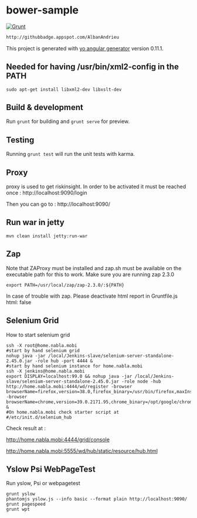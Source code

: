 # bower-sample

[![Grunt](https://cdn.gruntjs.com/builtwith.png)](http://gruntjs.com/)

```html
http://githubbadge.appspot.com/AlbanAndrieu
```

This project is generated with [yo angular generator](https://github.com/yeoman/generator-angular)
version 0.11.1.

## Needed for having /usr/bin/xml2-config in the PATH

```
sudo apt-get install libxml2-dev libxslt-dev
```

## Build & development

Run `grunt` for building and `grunt serve` for preview.

## Testing

Running `grunt test` will run the unit tests with karma.

## Proxy

proxy is used to get riskinsight.
In order to be activated it must be reached once : http://localhost:9090/login

Then you can go to : http://localhost:9090/

## Run war in jetty

```
mvn clean install jetty:run-war
```

## Zap

Note that ZAProxy must be installed and zap.sh must be available on the executable path for this to work.
Make sure you are running zap 2.3.0

```
export PATH=/usr/local/zap/zap-2.3.0/:${PATH}
```

In case of trouble with zap.
Please deactivate html report in Gruntfile.js
html: false

## Selenium Grid

How to start selenium grid

```
ssh -X root@home.nabla.mobi
#start by hand selenium grid
nohup java -jar /local/Jenkins-slave/selenium-server-standalone-2.45.0.jar -role hub -port 4444 &
#start by hand selenium instance for home.nabla.mobi
ssh -X jenkins@home.nabla.mobi
export DISPLAY=localhost:99.0 && nohup java -jar /local/Jenkins-slave/selenium-server-standalone-2.45.0.jar -role node -hub http://home.nabla.mobi:4444/wd/register -browser browserName=firefox,version=38.0,firefox_binary=/usr/bin/firefox,maxInstances=1,platform=LINUX -browser browserName=chrome,version=39.0.2171.95,chrome_binary=/opt/google/chrome/chrome,maxInstances=1,platform=LINUX &
#On home.nabla.mobi check starter script at
#/etc/init.d/selenium_hub
```

Check result at :

http://home.nabla.mobi:4444/grid/console

http://home.nabla.mobi:5555/wd/hub/static/resource/hub.html

## Yslow Psi WebPageTest

Run yslow, Psi or webpagetest

```
grunt yslow
phantomjs yslow.js --info basic --format plain http://localhost:9090/
grunt pagespeed
grunt wpt
```
